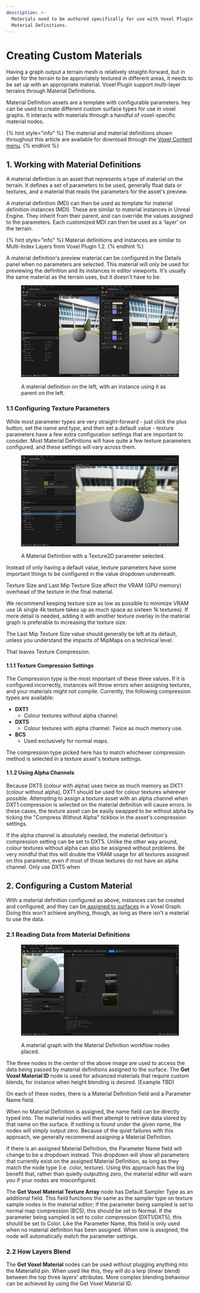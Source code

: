 ```yaml
---
description: >-
  Materials need to be authored specifically for use with Voxel Plugin using
  Material Definitions.
---
```


# Creating Custom Materials

Having a graph output a terrain mesh is relatively straight-forward, but in order for the terrain to be approriately textured in different areas, it needs to be set up with an appropriate material. Voxel Plugin support multi-layer terrains through Material Definitions.

Material Definition assets are a template with configurable parameters. hey can be used to create different custom surface types for use in voxel graphs. It interacts with materials through a handful of voxel-specific material nodes.

{% hint style="info" %}
The material and material definitions shown throughout this article are available for download through the [Voxel Content menu](../../../getting-started/installing-voxel-content.md).&#x20;
{% endhint %}

## 1. Working with Material Definitions

A material definition is an asset that represents a type of material on the terrain. It defines a set of parameters to be used, generally float data or textures, and a material that reads the parameters for the asset's preview.

A material definition (MD) can then be used as template for material definition instances (MDI). These are similar to material instances in Unreal Engine. They inherit from their parent, and can override the values assigned to the parameters. Each customized MDI can then be used as a 'layer' on the terrain.

{% hint style="info" %}
Material definitions and instances are similar to Multi-Index Layers from Voxel Plugin 1.2.
{% endhint %}

A material definition's preview material can be configured in the Details panel when no parameters are selected. This material will only be used for previewing the definition and its instances in editor viewports. It's usually the same material as the terrain uses, but it doesn't have to be. &#x20;

<figure><img src="../../../.gitbook/assets/image (3) (1).png" alt=""><figcaption><p>A material definition on the left, with an instance using it as parent on the left.</p></figcaption></figure>

### &#x20;  1.1 Configuring Texture Parameters

While most parameter types are very straight-forward - just click the plus button, set the name and type, and then set a default value - texture parameters have a few extra configuration settings that are important to consider. Most Material Definitions will have quite a few texture parameters configured, and these settings will vary across them.

<figure><img src="../../../.gitbook/assets/image (4) (1).png" alt=""><figcaption><p>A Material Definition with a Texture2D parameter selected.</p></figcaption></figure>

Instead of only having a default value, texture parameters have some important things to be configured in the value dropdown underneath.

Texture Size and Last Mip Texture Size affect the VRAM (GPU memory) overhead of the texture in the final material.&#x20;

We recommend keeping texture size as low as possible to minimize VRAM use (A single 4k texture takes up as much space as sixteen 1k textures). If more detail is needed, adding it with another texture overlay in the material graph is preferable to increasing the texture size.

The Last Mip Texture Size value should generally be left at its default, unless you understand the impacts of MipMaps on a technical level.&#x20;

That leaves Texture Compression.

#### &#x20;     1.1.1 Texture Compression Settings

The Compression type is the most important of these three values. If it is configured incorrectly, instances will throw errors when assigning textures, and your materials might not compile. Currently, the following compression types are available:

* **DXT1**
  * Colour textures without alpha channel.
* **DXT5**
  * Colour textures with alpha channel. Twice as much memory use.
* **BC5**
  * Used exclusively for normal maps.

The compression type picked here has to match whichever compression method is selected in a texture asset's texture settings.&#x20;

#### &#x20;     1.1.2 Using Alpha Channels

Because DXT5 (colour with alpha) uses twice as much memory as DXT1 (colour without alpha), DXT1 should be used for colour textures wherever possible. Attempting to assign a texture asset with an alpha channel when DXT1 compression is selected on the material definition will cause errors. In these cases, the texture asset can be easily swapped to be without alpha by ticking the "Compress Without Alpha" tickbox in the asset's compression settings.

If the alpha channel is absolutely needed, the material definition's compression setting can be set to DXT5. Unlike the other way around, colour textures without alpha can also be assigned without problems. Be very mindful that this will double the VRAM usage for all textures assigned on this parameter, even if most of those textures do not have an alpha channel. Only use DXT5 when &#x20;

## 2. Configuring a Custom Material

With a material definition configured as above, instances can be created and configured, and they can be[ assigned to surfaces](applying-materials-to-a-surface.md) in a Voxel Graph. Doing this won't achieve anything, though, as long as there isn't a material to use the data.

### &#x20;  2.1 Reading Data from Material Definitions

<figure><img src="../../../.gitbook/assets/image (5) (1).png" alt=""><figcaption><p>A material graph with the Material Definition workflow nodes placed. </p></figcaption></figure>

The three nodes in the center of the above image are used to access the data being passed by material definitions assigned to the surface. The **Get Voxel Material ID** node is used for advanced materials that require custom blends, for instance when height blending is desired. (Example TBD)

On each of these nodes, there is a Material Definition field and a Parameter Name field.&#x20;

When no Material Definition is assigned, the name field can be directly typed into. The material nodes will then attempt to retrieve data stored by that name on the surface. If nothing is found under the given name, the nodes will simply output zero. Because of the quiet failures with this approach, we generally recommend assigning a Material Definition.

If there is an assigned Material Definition, the Parameter Name field will change to be a dropdown instead. This dropdown will show all parameters that currently exist on the assigned Material Definition, as long as they match the node type (i.e. color, texture). Using this approach has the big benefit that, rather than quietly outputting zero, the material editor will warn you if your nodes are misconfigured.

The **Get Voxel Material Texture Array** node has Default Sampler Type as an additional field. This field functions the same as the sampler type on texture sample nodes in the material editor; if the parameter being sampled is set to normal map compression (BC5), this should be set to Normal. If the parameter being sampled is set to color compression (DXT1/DXT5), this should be set to Color. Like the Parameter Name, this field is only used when no material definition has been assigned. When one is assigned, the node will automatically match the parameter settings.&#x20;

### &#x20;  2.2 How Layers Blend

The **Get Voxel Material** nodes can be used without plugging anything into the MaterialId pin. When used like this, they will do a lerp (linear blend) between the top three layers' attributes. More complex blending behaviour can be achieved by using the Get Voxel Material ID.&#x20;



